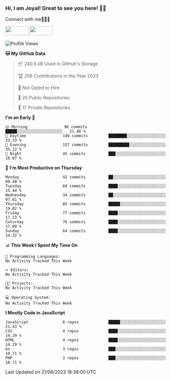 ### Hi, I am Joyal! Great to see you here! 👨‍💻

Connect with me🧑🏼‍💻

[<img src="https://img.shields.io/badge/--twitter?label=Twitter&logo=Twitter&style=social"  width="72px" height="28px">](https://twitter.com/joyalDev) [<img src="https://img.shields.io/badge/--linkedin?label=LinkedIn&logo=LinkedIn&style=social"  width="72px" height="28px">](https://www.linkedin.com/in/joyal-raphel-588760191/)



<!--START_SECTION:waka-->
![Profile Views](http://img.shields.io/badge/Profile%20Views-0-blue)

**🐱 My GitHub Data** 

> 📦 240.5 kB Used in GitHub's Storage 
 > 
> 🏆 256 Contributions in the Year 2023
 > 
> 🚫 Not Opted to Hire
 > 
> 📜 25 Public Repositories 
 > 
> 🔑 17 Private Repositories 
 > 
**I'm an Early 🐤** 

```text
🌞 Morning                96 commits          █████░░░░░░░░░░░░░░░░░░░░   21.48 % 
🌆 Daytime                149 commits         ████████░░░░░░░░░░░░░░░░░   33.33 % 
🌃 Evening                157 commits         █████████░░░░░░░░░░░░░░░░   35.12 % 
🌙 Night                  45 commits          ███░░░░░░░░░░░░░░░░░░░░░░   10.07 % 
```
📅 **I'm Most Productive on Thursday** 

```text
Monday                   42 commits          ██░░░░░░░░░░░░░░░░░░░░░░░   09.40 % 
Tuesday                  69 commits          ████░░░░░░░░░░░░░░░░░░░░░   15.44 % 
Wednesday                34 commits          ██░░░░░░░░░░░░░░░░░░░░░░░   07.61 % 
Thursday                 85 commits          █████░░░░░░░░░░░░░░░░░░░░   19.02 % 
Friday                   77 commits          ████░░░░░░░░░░░░░░░░░░░░░   17.23 % 
Saturday                 76 commits          ████░░░░░░░░░░░░░░░░░░░░░   17.00 % 
Sunday                   64 commits          ████░░░░░░░░░░░░░░░░░░░░░   14.32 % 
```


📊 **This Week I Spent My Time On** 

```text
💬 Programming Languages: 
No Activity Tracked This Week

🔥 Editors: 
No Activity Tracked This Week

🐱‍💻 Projects: 
No Activity Tracked This Week

💻 Operating System: 
No Activity Tracked This Week
```

**I Mostly Code in JavaScript** 

```text
JavaScript               6 repos             █████░░░░░░░░░░░░░░░░░░░░   21.43 % 
CSS                      4 repos             ████░░░░░░░░░░░░░░░░░░░░░   14.29 % 
HTML                     4 repos             ████░░░░░░░░░░░░░░░░░░░░░   14.29 % 
Go                       3 repos             ███░░░░░░░░░░░░░░░░░░░░░░   10.71 % 
PHP                      3 repos             ███░░░░░░░░░░░░░░░░░░░░░░   10.71 % 
```




 Last Updated on 21/06/2023 18:38:00 UTC
<!--END_SECTION:waka-->
